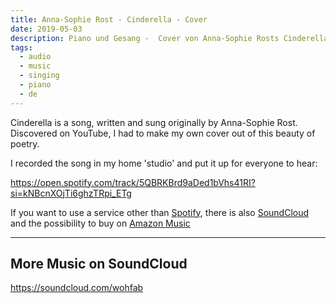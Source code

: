 ```yaml
---
title: Anna-Sophie Rost - Cinderella - Cover
date: 2019-05-03
description: Piano und Gesang -  Cover von Anna-Sophie Rosts Cinderella
tags:
  - audio
  - music
  - singing
  - piano
  - de
---
```


Cinderella is a song, written and sung originally by Anna-Sophie Rost. Discovered on YouTube, I had to make my own cover out of this beauty of poetry. 

I recorded the song in my home 'studio' and put it up for everyone to hear:

https://open.spotify.com/track/5QBRKBrd9aDed1bVhs41RI?si=kNBcnXOjTi6ghzTRpi_ETg

If you want to use a service other than [Spotify](https://open.spotify.com/track/5QBRKBrd9aDed1bVhs41RI?si=kNBcnXOjTi6ghzTRpi_ETg), there is also [SoundCloud](https://soundcloud.com/wohfab/cinderella) and the possibility to buy on [Amazon Music](https://amzn.to/2R0PwBO)

----

## More Music on SoundCloud

https://soundcloud.com/wohfab
